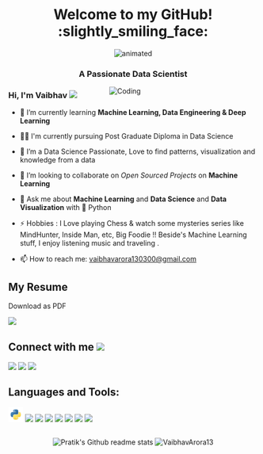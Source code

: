 <h1 align="center"> Welcome to my GitHub! :slightly_smiling_face: </h1>

<p align="center">
  <img src="https://media.giphy.com/media/7c8QeB0VMddFOuu4iR/giphy.gif" alt="animated" />
</p>


<!--<b><p align="center">Pythoneer🐍 | Automation🛠 | Web Scraping⛏</p></b>-->
<h3 align="center">A Passionate Data Scientist </h3> 

<img align="right" alt="Coding" width="300" src="https://cdn.dribbble.com/users/730703/screenshots/6581243/avento.gif">



### Hi, I'm Vaibhav <a href="https://www.gautamkrishnar.com/"><img src="https://media.giphy.com/media/hvRJCLFzcasrR4ia7z/giphy.gif" width="25px"></a>
- 🌱 I’m currently learning **Machine Learning, Data Engineering & Deep Learning**

- :student: I'm currently pursuing Post Graduate Diploma in Data Science

- 🔭 I’m a Data Science Passionate, Love to find patterns, visualization and knowledge from a data

- 👯 I’m looking to collaborate on *Open Sourced Projects* on **Machine Learning** 

- 💬 Ask me about **Machine Learning** and **Data Science**  and **Data Visualization** with 🐍 Python 

- ⚡ Hobbies : I Love playing Chess & watch some mysteries series like MindHunter, Inside Man, etc, Big Foodie !! Beside's Machine Learning stuff, I enjoy listening music  and traveling .

- 📫 How to reach me: vaibhavarora130300@gmail.com

## My Resume
Download as PDF

[<img target="_blank" src="https://img.icons8.com/clouds/100/000000/resume.png">](https://drive.google.com/file/d/1ZAC2Y9IvjK7JHFlcVFR0pyOC1Gfzq3Ta/view?usp=share_link) 


<div align="left">
<h2> Connect with me <a href="https://gifyu.com/image/Zy2f"><img src="https://github.com/milaan9/milaan9/blob/main/Handshake.gif" width="50px"></a>
</h2>

[<img target="_blank" src="https://img.icons8.com/bubbles/100/000000/linkedin.png">](https://www.linkedin.com/in/vaibhavarora13/) [<img target="_blank" src="https://img.icons8.com/bubbles/100/000000/github.png">](https://github.com/VaibhavArora13)  [<img target="_blank" src="https://img.icons8.com/bubbles/100/000000/facebook.png">](https://www.facebook.com/VaibhavArora1303/) 




## **Languages and Tools:**
<code><img height="30" src="https://raw.githubusercontent.com/github/explore/80688e429a7d4ef2fca1e82350fe8e3517d3494d/topics/python/python.png"></code>
<code><img height="25" src="https://upload.wikimedia.org/wikipedia/commons/0/05/Scikit_learn_logo_small.svg"></code>
<code><img height="25" src="https://www.clipartmax.com/png/small/349-3490136_anaconda-icon-anaconda-python-icon.png"></code>
<code><img height="25" src="https://upload.wikimedia.org/wikipedia/commons/1/1a/NumPy_logo.svg"></code>
<code><img height="25" src="https://matplotlib.org/3.1.1/_static/logo2_compressed.svg"></code>
<code><img height="25" src="https://www.vectorlogo.zone/logos/mysql/mysql-ar21.svg"></code>
<code><img height="25" src="https://upload.wikimedia.org/wikipedia/commons/thumb/1/1b/R_logo.svg/1086px-R_logo.svg.png?20160212050515"></code>
<code><img height="25" src="https://www.vectorlogo.zone/logos/apache_spark/apache_spark-ar21.png"></code>



## 
<p align="center"><img height="140em" src="https://github-readme-stats.vercel.app/api?username=VaibhavArora13&theme=jolly&show_icons=true" alt="Pratik's Github readme stats">
<img height="140em" src="http://github-readme-streak-stats.herokuapp.com?user=VaibhavArora13&&theme=jolly&show_icons=true" alt="VaibhavArora13" />
</p>
<br>





